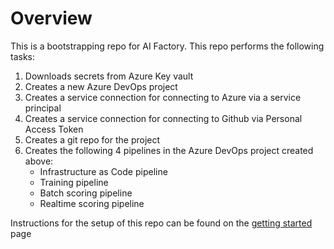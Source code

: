 # Overview
This is a bootstrapping repo for AI Factory. This repo performs the following tasks:

1. Downloads secrets from Azure Key vault
2. Creates a new Azure DevOps project
3. Creates a service connection for connecting to Azure via a service principal
4. Creates a service connection for connecting to Github via Personal Access Token
5. Creates a git repo for the project
6. Creates the following 4 pipelines in the Azure DevOps project created above:
    - Infrastructure as Code pipeline
    - Training pipeline
    - Batch scoring pipeline
    - Realtime scoring pipeline

Instructions for the setup of this repo can be found on the [getting started](/getting_started.md) page
